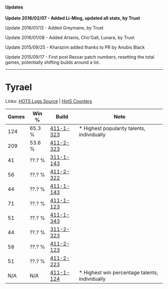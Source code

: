 #### Updates
**Update 2016/02/07 - Added Li-Ming, updated all stats, by Trust**

Update 2016/01/13 - Added Greymane, by Trust

Update 2016/01/08 - Added Artanis, Cho'Gall, Lunara, by Trust

Update 2015/09/25 - Kharazim added thanks to PR by Anubis Black

Update 2015/09/17 - First post Rexxar patch numbers, resetting the total games, potentially shifting builds around a lot.

***

# Tyrael

Links: [HOTS Logs Source](https://www.hotslogs.com/Sitewide/HeroDetails?Hero=Tyrael) | [HotS Counters](http://hotscounters.com/#/hero/Tyrael)

Games  | Win %  | Build     | Note
-----  | -----  | -----     | ----
124    | 65.3 % | [411-1-323](http://www.heroesfire.com/hots/talent-calculator/tyrael#rr9R) | * Highest popularity talents, individually
209    | 53.6 % | [411-2-323](http://www.heroesfire.com/hots/talent-calculator/tyrael#rrP3) | 
41     | ??.? % | [311-1-143](http://www.heroesfire.com/hots/talent-calculator/tyrael#o0zd) | 
56     | ??.? % | [411-2-322](http://www.heroesfire.com/hots/talent-calculator/tyrael#rrP2) | 
44     | ??.? % | [411-1-143](http://www.heroesfire.com/hots/talent-calculator/tyrael#rr6d) | 
71     | ??.? % | [411-1-123](http://www.heroesfire.com/hots/talent-calculator/tyrael#rr6J) | 
51     | ??.? % | [411-1-343](http://www.heroesfire.com/hots/talent-calculator/tyrael#rr9l) | 
44     | ??.? % | [311-2-323](http://www.heroesfire.com/hots/talent-calculator/tyrael#o1G3) | 
58     | ??.? % | [411-2-123](http://www.heroesfire.com/hots/talent-calculator/tyrael#rrLx) | 
51     | ??.? % | [411-2-223](http://www.heroesfire.com/hots/talent-calculator/tyrael#rrNV) | 
N/A    | N/A    | [411-1-124](http://www.heroesfire.com/hots/talent-calculator/tyrael#rr6K) | * Highest win percentage talents, individually
